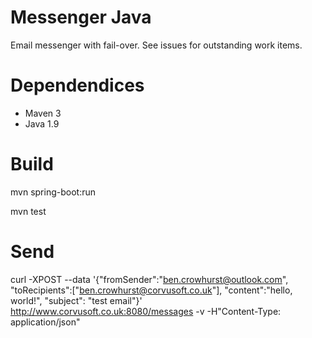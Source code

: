 # Messenger Java
Email messenger with fail-over.  See issues for outstanding work items.

# Dependendices
 - Maven 3
 - Java 1.9

# Build
mvn spring-boot:run

mvn test

# Send
curl -XPOST --data '{"fromSender":"ben.crowhurst@outlook.com", "toRecipients":["ben.crowhurst@corvusoft.co.uk"], "content":"hello, world!", "subject": "test email"}' http://www.corvusoft.co.uk:8080/messages -v -H"Content-Type: application/json"
